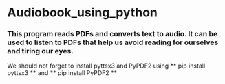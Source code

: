 # Audiobook_using_python

### This program reads PDFs and converts text to audio. It can be used to listen to PDFs that help us avoid reading for ourselves and tiring our eyes.

We should not forget to install pyttsx3 and PyPDF2 using
** pip install pyttsx3 **
and
** pip install PyPDF2 **
